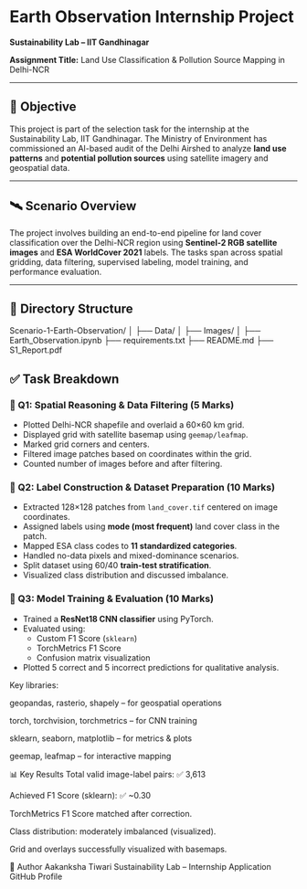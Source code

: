 # Earth Observation Internship Project  
**Sustainability Lab – IIT Gandhinagar**  

**Assignment Title:** Land Use Classification & Pollution Source Mapping in Delhi-NCR  

---

## 📌 Objective

This project is part of the selection task for the internship at the Sustainability Lab, IIT Gandhinagar. The Ministry of Environment has commissioned an AI-based audit of the Delhi Airshed to analyze **land use patterns** and **potential pollution sources** using satellite imagery and geospatial data.

---

## 🛰️ Scenario Overview

The project involves building an end-to-end pipeline for land cover classification over the Delhi-NCR region using **Sentinel-2 RGB satellite images** and **ESA WorldCover 2021** labels. The tasks span across spatial gridding, data filtering, supervised labeling, model training, and performance evaluation.

---

## 📂 Directory Structure


Scenario-1-Earth-Observation/
│
├── Data/ 
│
├── Images/
│
├── Earth_Observation.ipynb 
├── requirements.txt 
├── README.md 
├── S1_Report.pdf


## ✅ Task Breakdown

### 📍 Q1: Spatial Reasoning & Data Filtering (5 Marks)
- Plotted Delhi-NCR shapefile and overlaid a 60×60 km grid.
- Displayed grid with satellite basemap using `geemap/leafmap`.
- Marked grid corners and centers.
- Filtered image patches based on coordinates within the grid.
- Counted number of images before and after filtering.

### 📍 Q2: Label Construction & Dataset Preparation (10 Marks)
- Extracted 128×128 patches from `land_cover.tif` centered on image coordinates.
- Assigned labels using **mode (most frequent)** land cover class in the patch.
- Mapped ESA class codes to **11 standardized categories**.
- Handled no-data pixels and mixed-dominance scenarios.
- Split dataset using 60/40 **train-test stratification**.
- Visualized class distribution and discussed imbalance.

### 📍 Q3: Model Training & Evaluation (10 Marks)
- Trained a **ResNet18 CNN classifier** using PyTorch.
- Evaluated using:
  - Custom F1 Score (`sklearn`)
  - TorchMetrics F1 Score
  - Confusion matrix visualization
- Plotted 5 correct and 5 incorrect predictions for qualitative analysis.

Key libraries:

geopandas, rasterio, shapely – for geospatial operations

torch, torchvision, torchmetrics – for CNN training

sklearn, seaborn, matplotlib – for metrics & plots

geemap, leafmap – for interactive mapping

📊 Key Results
Total valid image-label pairs: ✅ 3,613

Achieved F1 Score (sklearn): ✅ ~0.30

TorchMetrics F1 Score matched after correction.

Class distribution: moderately imbalanced (visualized).

Grid and overlays successfully visualized with basemaps.

📌 Author
Aakanksha Tiwari
Sustainability Lab – Internship Application
GitHub Profile

